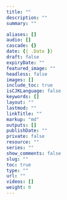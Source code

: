 ```yaml
---
title: ""
description: ""
summary: ""

aliases: []
audio: []
cascade: {}
date: {{ .Date }}
draft: false
expiryDate: ""
featured_image: ""
headless: false
images: []
include_toc: true
isCJKLanguage: false
keywords: []
layout: ""
lastmod: ""
linkTitle: ""
markup: "md"
outputs: []
publishDate: ""
private: false
resource: ""
series: ""
show_comments: false
slug: ""
toc: true
type: ""
url: ""
videos: []
weight: 0
---
```

